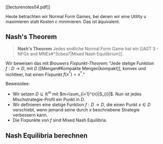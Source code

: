 [[lecturenotes04.pdf]]

Heute betrachten wir Normal Form Games, bei denen wir eine Utility $u$ maximieren statt Kosten $c$ minimieren. Das ist äquivalent.

## Nash's Theorem

> **Nash's Theorem**
> Jedes endliche Normal Form Game hat ein [[AGT 3 - NFGs and MNEs#^3cbea7|Mixed Nash Equilibrium]].

Wir beweisen das mit *Brouwers Fixpunkt-Theorem*: "Jede stetige Funktion $f: D \to D$, mit $D$ [[Mengen#Kompakte Mengen|kompakt]], konvex und nichtleer, hat einen Fixpunkt $f(x^{*})=x^{*}$."

Beweisidee:
- Wir setzen $D \subseteq \mathbb{R}^{m}$ mit $m=\sum_{i=1}^{n}|S_{i}|$. Nun ist jedes Mischstrategie-Profil ein Punkt in $D$.
- Wir definieren eine stetige Funktion $f: D \to D$, die einen Punkt $x \in D$ verschiebt, wenn jemand seine durch $x$ beschriebene Strategie verbessern kann.
- Die Fixpunkte von $f$ sind Mixed Nash Equilibria.

## Nash Equilibria berechnen

